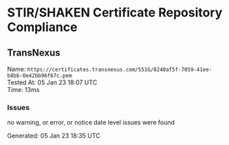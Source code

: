 # STIR/SHAKEN Certificate Repository Compliance

## TransNexus

Name: `https://certificates.transnexus.com/551G/8240af5f-7059-41ee-b8bb-0e42bb96f67c.pem`\
Tested At: 05 Jan 23 18:07 UTC\
Time: 13ms

### Issues

no warning, or error, or notice date level issues were found

Generated: 05 Jan 23 18:35 UTC